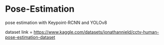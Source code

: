 # Pose-Estimation
pose estimation with Keypoint-RCNN and YOLOv8

dataset link = <https://www.kaggle.com/datasets/jonathannield/cctv-human-pose-estimation-dataset>
